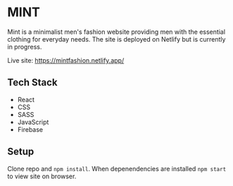 # MINT

Mint is a minimalist men's fashion website providing men with the essential clothing for everyday needs. The site is deployed on Netlify but is currently in progress.

Live site: https://mintfashion.netlify.app/

## Tech Stack

- React
- CSS
- SASS
- JavaScript
- Firebase

## Setup
Clone repo and `npm install`. When depenendencies are installed `npm start` to view site on browser.

